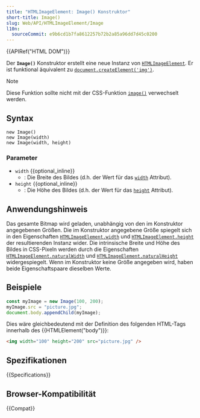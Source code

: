 ```yaml
---
title: "HTMLImageElement: Image() Konstruktor"
short-title: Image()
slug: Web/API/HTMLImageElement/Image
l10n:
  sourceCommit: e9b6cd1b7fa8612257b72b2a85a96dd7d45c0200
---
```


{{APIRef("HTML DOM")}}

Der **`Image()`**
Konstruktor erstellt eine neue Instanz von [`HTMLImageElement`](/de/docs/Web/API/HTMLImageElement). Er ist funktional
äquivalent zu [`document.createElement('img')`](/de/docs/Web/API/Document/createElement).

> [!NOTE]
> Diese Funktion sollte nicht mit der CSS-Funktion [`image()`](/de/docs/Web/CSS/image/image) verwechselt werden.

## Syntax

```js-nolint
new Image()
new Image(width)
new Image(width, height)
```

### Parameter

- `width` {{optional_inline}}
  - : Die Breite des Bildes (d.h. der Wert für das [`width`](/de/docs/Web/HTML/Reference/Elements/img#width)
    Attribut).
- `height` {{optional_inline}}
  - : Die Höhe des Bildes (d.h. der Wert für das [`height`](/de/docs/Web/HTML/Reference/Elements/img#height)
    Attribut).

## Anwendungshinweis

Das gesamte Bitmap wird geladen, unabhängig von den im Konstruktor angegebenen Größen. Die
im Konstruktor angegebene Größe spiegelt sich in den Eigenschaften
[`HTMLImageElement.width`](/de/docs/Web/API/HTMLImageElement/width) und [`HTMLImageElement.height`](/de/docs/Web/API/HTMLImageElement/height) der
resultierenden Instanz wider. Die intrinsische Breite und Höhe des Bildes in CSS-Pixeln werden
durch die Eigenschaften [`HTMLImageElement.naturalWidth`](/de/docs/Web/API/HTMLImageElement/naturalWidth) und
[`HTMLImageElement.naturalHeight`](/de/docs/Web/API/HTMLImageElement/naturalHeight) widergespiegelt. Wenn im
Konstruktor keine Größe angegeben wird, haben beide Eigenschaftspaare dieselben Werte.

## Beispiele

```js
const myImage = new Image(100, 200);
myImage.src = "picture.jpg";
document.body.appendChild(myImage);
```

Dies wäre gleichbedeutend mit der Definition des folgenden HTML-Tags innerhalb des
{{HTMLElement("body")}}:

```html
<img width="100" height="200" src="picture.jpg" />
```

## Spezifikationen

{{Specifications}}

## Browser-Kompatibilität

{{Compat}}
